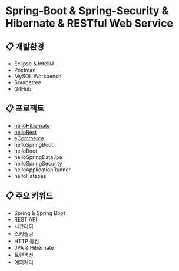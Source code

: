 # Spring-Boot & Spring-Security & Hibernate & RESTful Web Service

## :clipboard: 개발환경
* Eclipse & IntelliJ
* Postman
* MySQL Workbench
* Sourcetree
* GitHub

## :clipboard: 프로젝트  
* <a href="https://github.com/jaero0725/SpringBootStudy/wiki/01)-helloHibernate">helloHibernate</a>
* <a href="https://github.com/jaero0725/SpringBootStudy/wiki/02)-helloRest">helloRest</a>
* <a href="https://github.com/jaero0725/SpringBootStudy/wiki/03)-eCommerce">eCommerce</a>
* helloSpringBoot
* helloBoot
* helloSpringDataJpa
* helloSpringSecurity
* helloApplicationRunner
* helloHateoas

## :clipboard: 주요 키워드
* Spring & Spring Boot 
* REST API
* 시큐리티
* 스케줄링
* HTTP 통신
* JPA & Hibernate
* 트랜잭션
* 예외처리
